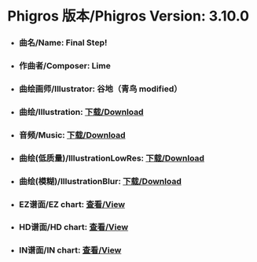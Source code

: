 
# Phigros 版本/Phigros Version:  3.10.0

- ### __曲名/Name:  Final Step!__

- ### __作曲者/Composer:  Lime__

- ### __曲绘画师/Illustrator:  谷地（青鸟 modified）__

- ### __曲绘/Illustration:  [下载/Download](https://github.com/Po6647A/WebAssests/releases/download/3.10.0/1091.png)__

- ### __音频/Music:  [下载/Download](https://github.com/Po6647A/WebAssests/releases/download/3.10.0/1826.ogg)__

- ### __曲绘(低质量)/IllustrationLowRes:  [下载/Download](https://github.com/Po6647A/WebAssests/releases/download/3.10.0/1583.png)__

- ### __曲绘(模糊)/IllustrationBlur:  [下载/Download](https://github.com/Po6647A/WebAssests/releases/download/3.10.0/0)__


- ### __EZ谱面/EZ chart:  [查看/View](./EZ.json/index.html)__

- ### __HD谱面/HD chart:  [查看/View](./HD.json/index.html)__

- ### __IN谱面/IN chart:  [查看/View](./IN.json/index.html)__

